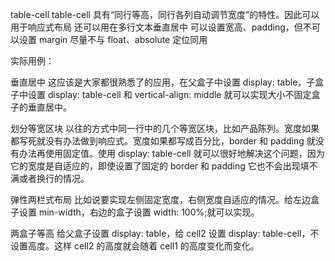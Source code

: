 table-cell
table-cell 具有“同行等高，同行各列自动调节宽度”的特性。因此可以用于响应式布局
还可以用在多行文本垂直居中
可以设置宽高、padding，但不可以设置 margin
尽量不与 float、absolute 定位同用

实际用例：

<div>

</div>

垂直居中
这应该是大家都很熟悉了的应用，在父盒子中设置 display: table，子盒子中设置 display: table-cell 和 vertical-align: middle 就可以实现大小不固定盒子的垂直居中。

划分等宽区块
以往的方式中同一行中的几个等宽区块，比如产品陈列。宽度如果都写死就没有办法做到响应式。宽度如果都写成百分比，border 和 padding 就没有办法再使用固定值。使用 display: table-cell 就可以很好地解决这个问题，因为它的宽度是自适应的，即使设置了固定的 border 和 padding 它也不会出现填不满或者换行的情况。

弹性两栏式布局
比如说要实现左侧固定宽度，右侧宽度自适应的情况。给左边盒子设置 min-width，右边的盒子设置 width: 100%;就可以实现。

两盒子等高
给父盒子设置 display: table，给 cell2 设置 display: table-cell，不设置高度。这样 cell2 的高度就会随着 cell1 的高度变化而变化。
